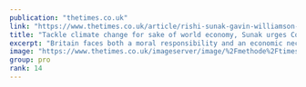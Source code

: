 ```yaml
---
publication: "thetimes.co.uk"
link: "https://www.thetimes.co.uk/article/rishi-sunak-gavin-williamson-cop-27-egypt-latest-news-k9nbt83xw"
title: "Tackle climate change for sake of world economy, Sunak urges Cop27"
excerpt: "Britain faces both a moral responsibility and an economic necessity to tackle climate change, Rishi Sunak said in his first speech on the international stage"
image: "https://www.thetimes.co.uk/imageserver/image/%2Fmethode%2Ftimes%2Fprod%2Fweb%2Fbin%2Fbcd8bd9a-5ec4-11ed-b307-a145cdf366c3.jpg?crop=3448%2C1940%2C17%2C223&resize=1200"
group: pro
rank: 14
---
```

